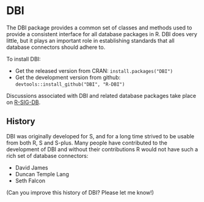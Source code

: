 # DBI

The DBI package provides a common set of classes and methods used to provide a consistent interface for all database packages in R. DBI does very little, but it plays an important role in establishing standards that all database connectors should adhere to.

To install DBI:

* Get the released version from CRAN: `install.packages("DBI")`
* Get the development version from github: `devtools::install_github("DBI", "R-DBI")`

Discussions associated with DBI and related database packages take place on [R-SIG-DB](https://stat.ethz.ch/mailman/listinfo/r-sig-db).

## History

DBI was originally developed for S, and for a long time strived to be usable from both R, S and S-plus. Many people have contributed to the development of DBI and without their contributions R would not have such a rich set of database connectors:

* David James
* Duncan Temple Lang 
* Seth Falcon

(Can you improve this history of DBI? Please let me know!)